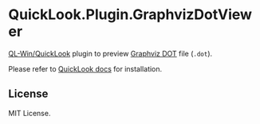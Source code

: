 # QuickLook.Plugin.GraphvizDotViewer

[QL-Win/QuickLook](https://github.com/QL-Win/QuickLook) plugin to preview [Graphviz DOT](https://graphviz.org/) file (`.dot`).

Please refer
to [QuickLook docs](https://github.com/QL-Win/QuickLook/wiki/Available-Plugins#how-to-install-or-upgrade-a-plugin) for
installation.

## License

MIT License.
